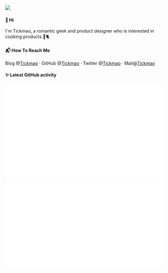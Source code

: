 <!-- <p align="center">
  Visitor count<br>
  <img src="https://profile-counter.glitch.me/tickmao/count.svg" />
</p> -->
![](https://komarev.com/ghpvc/?username=tickmao&color=f0dc6e) 
#### 👋 Hi 
I'm Tickmao, a romantic geek and product designer who is interested in cooking products.🥗🐈

#### 📬 How To Reach Me
Blog @[Tickmao](https://blog.tickmao.com) · GitHub @[Tickmao](https://github.com/tickmao) · Twitter @[Tickmao](https://twitter.com/tickmao) · Mail@[Tickmao](mailto:lyle.lypm@gmail.com)

#### ✨ Latest GitHub activity
![](https://raw.githubusercontent.com/tickmao/github-stats-transparent/output/generated/overview.svg)
![](https://raw.githubusercontent.com/tickmao/github-stats-transparent/output/generated/languages.svg)
